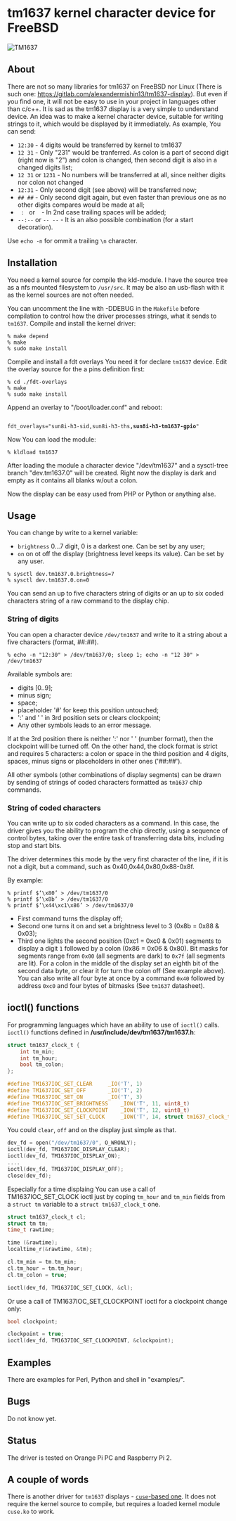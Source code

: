 # tm1637 kernel character device for FreeBSD

![TM1637](/tm1637.jpg?raw=true "TM1637 display")

## About

There are not so many libraries for tm1637 on FreeBSD nor Linux
(There is such one: https://gitlab.com/alexandermishin13/tm1637-display).
But even if you find one, it will not be easy to use in your project in
languages other than c/c++. It is sad as the tm1637 display is a very
simple to understand device. An idea was to make a kernel character device,
suitable for writing strings to it, which would be displayed by it
immediately. 
As example, You can send:

* `12:30` - 4 digits would be transferred by kernel to tm1637
* `12 31` - Only "231" would be tranferred. As colon is a part of second
digit (right now is "2") and colon is changed, then second digit is also in
a changed digits list;
* `12 31` or `1231` - No numbers will be transferred at all, since neither
digits nor colon not changed
* `12:31` - Only second digit (see above) will be transferred now;
* `## ##` - Only second digit again, but even faster than previous one as no
other digits compares would be made at all;
* `  :  ` or ` ` - In 2nd case trailing spaces will be added;
* `--:--` or `-- --` - It is an also possible combination (for a start
decoration).

Use `echo -n` for ommit a trailing `\n` character.

## Installation

You need a kernel source for compile the kld-module. I have the source tree
as a nfs mounted filesystem to `/usr/src`. It may be also an usb-flash with
it as the kernel sources are not often needed.

You can uncomment the line with -DDEBUG in the `Makefile` before compilation
to control how the driver processes strings, what it sends to `tm1637`.
Compile and install the kernel driver:
```shell
% make depend
% make
% sudo make install
```

Compile and install a fdt overlays You need it for declare `tm1637` device.
Edit the overlay source for the a pins definition first:
```shell
% cd ./fdt-overlays
% make
% sudo make install
```

Append an overlay to "/boot/loader.conf" and reboot:
<pre><code>
fdt_overlays="sun8i-h3-sid,sun8i-h3-ths<b>,sun8i-h3-tm1637-gpio</b>"
</code></pre>

Now You can load the module:
```shell
% kldload tm1637
```

After loading the module a character device "/dev/tm1637" and a sysctl-tree
branch "dev.tm1637.0" will be created. Right now the display is dark and
empty as it contains all blanks w/out a colon.

Now the display can be easy used from PHP or Python or anything alse.

## Usage

You can change by write to a kernel variable:
* `brightness` 0...7 digit, 0 is a darkest one. Can be set by any user;
* `on` on ot off the display (brightness level keeps its value). Can be set by
any user.

```shell
% sysctl dev.tm1637.0.brightness=7
% sysctl dev.tm1637.0.on=0
```

You can send an up to five characters string of digits or an up to six coded
characters string of a raw command to the display chip.

### String of digits

You can open a character device `/dev/tm1637` and write to it a string about
a five characters (format, ##:##).
```shell
% echo -n "12:30" > /dev/tm1637/0; sleep 1; echo -n "12 30" > /dev/tm1637
```
Available symbols are:
* digits [0..9];
* minus sign;
* space;
* placeholder '#' for keep this position untouched;
* ':' and ' ' in 3rd position sets or clears clockpoint;
* Any other symbols leads to an error message.

If at the 3rd position there is neither ':' nor ' ' (number format),
then the clockpoint will be turned off.
On the other hand, the clock format is strict and requires 5 characters:
a colon or space in the third position and 4 digits, spaces, minus signs
or placeholders in other ones ('##:##').

All other symbols (other combinations of display segments) can be drawn by
sending of strings of coded characters formatted as `tm1637` chip commands.

### String of coded characters

You can write up to six coded characters as a command. In this case, the driver
gives you the ability to program the chip directly, using a sequence of control
bytes, taking over the entire task of transferring data bits, including stop
and start bits.

The driver determines this mode by the very first character of the line, if it
is not a digit, but a command, such as 0x40,0x44,0x80,0x88-0x8f. 

By example:
```shell
% printf $‘\x80’ > /dev/tm1637/0
% printf $‘\x8b’ > /dev/tm1637/0
% printf $‘\x44\xc1\x86’ > /dev/tm1637/0
```
* First command turns the display off;
* Second one turns it on and set a brightness level to 3 (0x8b = 0x88 & 0x03);
* Third one lights the second position (0xc1 = 0xc0 & 0x01) segments to display
a digit `1` followed by a colon (0x86 = 0x06 & 0x80).
Bit masks for segments range from `0x00` (all segments are dark) to `0x7f` (all
segments are lit).
For a colon in the middle of the display set an eighth bit of the second data
byte, or clear it for turn the colon off (See example above).
You can also write all four byte at once by a command `0x40` followed by
address `0xc0` and four bytes of bitmasks (See `tm1637` datasheet).

## ioctl() functions

For programming languages which have an ability to use of `ioctl()` calls.
`ioctl()` functions defined in **/usr/include/dev/tm1637/tm1637.h**:
```c
struct tm1637_clock_t {
    int tm_min;
    int tm_hour;
    bool tm_colon;
};

#define TM1637IOC_SET_CLEAR		_IO('T', 1)
#define TM1637IOC_SET_OFF		_IO('T', 2)
#define TM1637IOC_SET_ON		_IO('T', 3)
#define TM1637IOC_SET_BRIGHTNESS	_IOW('T', 11, uint8_t)
#define TM1637IOC_SET_CLOCKPOINT	_IOW('T', 12, uint8_t)
#define TM1637IOC_SET_SET_CLOCK		_IOW('T', 14, struct tm1637_clock_t)
```
You could `clear`, `off` and `on` the display just simple as that.
```c
dev_fd = open("/dev/tm1637/0", O_WRONLY);
ioctl(dev_fd, TM1637IOC_DISPLAY_CLEAR);
ioctl(dev_fd, TM1637IOC_DISPLAY_ON);
....
ioctl(dev_fd, TM1637IOC_DISPLAY_OFF);
close(dev_fd);
```

Especially for a time displaing You can use a call of TM1637IOC_SET_CLOCK
ioctl just by coping `tm_hour` and `tm_min` fields from a `struct tm` variable
to a `struct tm1637_clock_t` one.
```c
struct tm1637_clock_t cl;
struct tm tm;
time_t rawtime;

time (&rawtime);
localtime_r(&rawtime, &tm);

cl.tm_min = tm.tm_min;
cl.tm_hour = tm.tm_hour;
cl.tm_colon = true;

ioctl(dev_fd, TM1637IOC_SET_CLOCK, &cl);
```
Or use a call of TM1637IOC_SET_CLOCKPOINT ioctl for a clockpoint change only:
```c
bool clockpoint;

clockpoint = true;
ioctl(dev_fd, TM1637IOC_SET_CLOCKPOINT, &clockpoint);
```

## Examples

There are examples for Perl, Python and shell in "examples/".

## Bugs

Do not know yet.

## Status

The driver is tested on Orange Pi PC and Raspberry Pi 2.

## A couple of words

There is another driver for `tm1637` displays -
[`cuse`-based one](https://gitlab.com/alexandermishin13/tm1637-cuse).
It does not require the kernel source to compile, but requires a loaded
kernel module `cuse.ko` to work.

